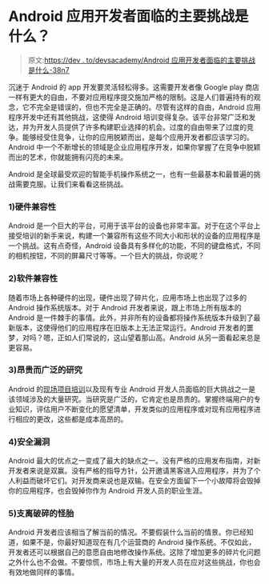# Android 应用开发者面临的主要挑战是什么？

> 原文:[https://dev . to/devsacademy/Android 应用开发者面临的主要挑战是什么-38n7](https://dev.to/devsacademy/what-are-the-major-challenges-faced-by-android-app-developers-38n7)

沉迷于 Android 的 app 开发要灵活轻松得多。这需要开发者像 Google play 商店一样有更大的自由，不要对应用程序提交施加严格的限制。这是人们普遍持有的观念，它不完全是错误的，但也不完全是正确的。尽管有这样的自由，Android 应用程序开发中还有其他挑战，这使得 Android 培训变得复杂。该平台非常广泛和发达，并为开发人员提供了许多构建职业选择的机会。过度的自由带来了过度的竞争。能够经受住竞争，让你的应用脱颖而出，是每个应用开发者都应该学习的。Android 中一个不断增长的领域是企业应用程序开发，如果你掌握了在竞争中脱颖而出的艺术，你就能拥有闪亮的未来。

Android 是全球最受欢迎的智能手机操作系统之一，也有一些最基本和最普遍的挑战需要克服。让我们来看看这些挑战。

### 1)硬件兼容性

Android 是一个巨大的平台，可用于该平台的设备也非常丰富。对于在这个平台上接受培训的新手来说，构建一个兼容所有这些不同大小和形状的设备的应用程序是一个挑战。这有点奇怪，Android 设备具有多样化的功能，不同的键盘格式，不同的相机按钮，不同的屏幕尺寸等等。一个巨大的挑战，你说呢？

### 2)软件兼容性

随着市场上各种硬件的出现，硬件出现了碎片化，应用市场上也出现了过多的 Android 操作系统版本。对于 Android 开发者来说，跟上市场上所有版本的 Android 是一件棘手的事情。此外，并非所有的设备都将操作系统版本升级到了最新版本，这使得他们的应用程序在旧版本上无法正常运行。Android 开发者的噩梦，对吗？嗯，正如人们常说的，这山望着那山高。Android 从另一面看起来总是更容易。

### 3)昂贵而广泛的研究

Android 的[现场项目培训](http://www.developersacademy.org/)以及现有专业 Android 开发人员面临的巨大挑战之一是该领域涉及的大量研究。当研究是广泛的，它肯定也是昂贵的。掌握终端用户的专业知识，评估用户不断变化的愿望清单，开发类似的应用程序或对现有应用程序进行相应的更改，这些都是成本高昂的。

### 4)安全漏洞

Android 最大的优点之一变成了最大的缺点之一。没有严格的应用发布指南，对新开发者来说是双赢。没有严格的指导方针，公开邀请黑客进入应用程序，并为了个人利益而破坏它们。对开发商来说也是双输。在安全方面留下一个小故障将会毁掉你的应用程序，也会毁掉你作为 Android 开发人员的职业生涯。

### 5)支离破碎的怪胎

Android 开发者应该相当了解当前的情况。不要假装什么当前的情景。你已经知道，如果不是，你最好知道现在有几个运营商的 Android 操作系统。不仅如此，开发者还可以根据自己的意愿自由地修改操作系统。这除了增加更多的碎片化问题之外什么也不会做。不要惊慌，市场上有大量的开发人员在应对这些挑战，你也会有效地做同样的事情。